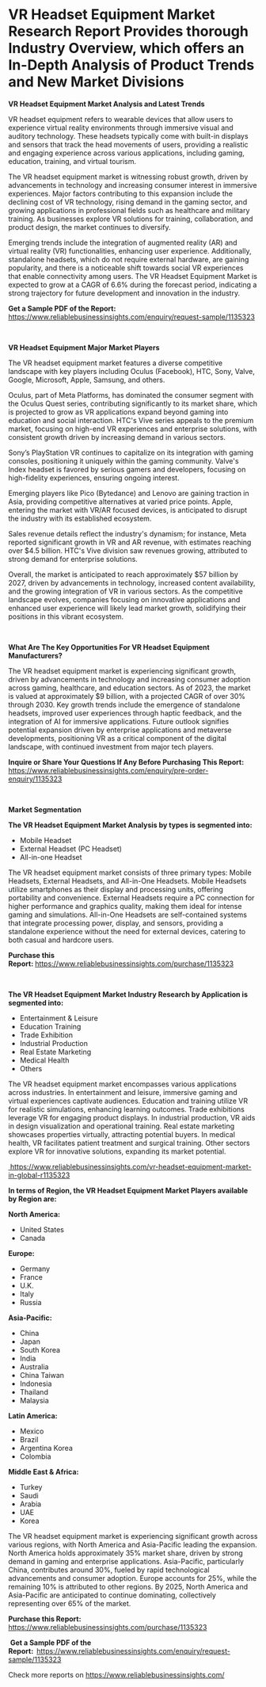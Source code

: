 <p><h1>VR Headset Equipment Market Research Report Provides thorough Industry Overview, which offers an In-Depth Analysis of Product Trends and New Market Divisions</h1></p><p><strong>VR Headset Equipment Market Analysis and Latest Trends</strong></p>
<p><p>VR headset equipment refers to wearable devices that allow users to experience virtual reality environments through immersive visual and auditory technology. These headsets typically come with built-in displays and sensors that track the head movements of users, providing a realistic and engaging experience across various applications, including gaming, education, training, and virtual tourism.</p><p>The VR headset equipment market is witnessing robust growth, driven by advancements in technology and increasing consumer interest in immersive experiences. Major factors contributing to this expansion include the declining cost of VR technology, rising demand in the gaming sector, and growing applications in professional fields such as healthcare and military training. As businesses explore VR solutions for training, collaboration, and product design, the market continues to diversify.</p><p>Emerging trends include the integration of augmented reality (AR) and virtual reality (VR) functionalities, enhancing user experience. Additionally, standalone headsets, which do not require external hardware, are gaining popularity, and there is a noticeable shift towards social VR experiences that enable connectivity among users. The VR Headset Equipment Market is expected to grow at a CAGR of 6.6% during the forecast period, indicating a strong trajectory for future development and innovation in the industry.</p></p>
<p><strong>Get a Sample PDF of the Report:&nbsp;</strong> <a href="https://www.reliablebusinessinsights.com/enquiry/request-sample/1135323?utm_campaign=3366&utm_medium=2&utm_source=Github&utm_content=ia&utm_term=09042025&utm_id=vr-headset-equipment">https://www.reliablebusinessinsights.com/enquiry/request-sample/1135323</a></p>
<p>&nbsp;</p>
<p><strong>VR Headset Equipment Major Market Players</strong></p>
<p><p>The VR headset equipment market features a diverse competitive landscape with key players including Oculus (Facebook), HTC, Sony, Valve, Google, Microsoft, Apple, Samsung, and others. </p><p>Oculus, part of Meta Platforms, has dominated the consumer segment with the Oculus Quest series, contributing significantly to its market share, which is projected to grow as VR applications expand beyond gaming into education and social interaction. HTC's Vive series appeals to the premium market, focusing on high-end VR experiences and enterprise solutions, with consistent growth driven by increasing demand in various sectors.</p><p>Sony’s PlayStation VR continues to capitalize on its integration with gaming consoles, positioning it uniquely within the gaming community. Valve's Index headset is favored by serious gamers and developers, focusing on high-fidelity experiences, ensuring ongoing interest.</p><p>Emerging players like Pico (Bytedance) and Lenovo are gaining traction in Asia, providing competitive alternatives at varied price points. Apple, entering the market with VR/AR focused devices, is anticipated to disrupt the industry with its established ecosystem.</p><p>Sales revenue details reflect the industry's dynamism; for instance, Meta reported significant growth in VR and AR revenue, with estimates reaching over $4.5 billion. HTC's Vive division saw revenues growing, attributed to strong demand for enterprise solutions.</p><p>Overall, the market is anticipated to reach approximately $57 billion by 2027, driven by advancements in technology, increased content availability, and the growing integration of VR in various sectors. As the competitive landscape evolves, companies focusing on innovative applications and enhanced user experience will likely lead market growth, solidifying their positions in this vibrant ecosystem.</p></p>
<p>&nbsp;</p>
<p><strong>What Are The Key Opportunities For VR Headset Equipment Manufacturers?</strong></p>
<p><p>The VR headset equipment market is experiencing significant growth, driven by advancements in technology and increasing consumer adoption across gaming, healthcare, and education sectors. As of 2023, the market is valued at approximately $9 billion, with a projected CAGR of over 30% through 2030. Key growth trends include the emergence of standalone headsets, improved user experiences through haptic feedback, and the integration of AI for immersive applications. Future outlook signifies potential expansion driven by enterprise applications and metaverse developments, positioning VR as a critical component of the digital landscape, with continued investment from major tech players.</p></p>
<p><strong>Inquire or Share Your Questions If Any Before Purchasing This Report:</strong> <a href="https://www.reliablebusinessinsights.com/enquiry/pre-order-enquiry/1135323?utm_campaign=3366&utm_medium=2&utm_source=Github&utm_content=ia&utm_term=09042025&utm_id=vr-headset-equipment">https://www.reliablebusinessinsights.com/enquiry/pre-order-enquiry/1135323</a></p>
<p>&nbsp;</p>
<p><strong>Market Segmentation</strong></p>
<p><strong>The VR Headset Equipment Market Analysis by types is segmented into:</strong></p>
<p><ul><li>Mobile Headset</li><li>External Headset (PC Headset)</li><li>All-in-one Headset</li></ul></p>
<p><p>The VR headset equipment market consists of three primary types: Mobile Headsets, External Headsets, and All-in-One Headsets. Mobile Headsets utilize smartphones as their display and processing units, offering portability and convenience. External Headsets require a PC connection for higher performance and graphics quality, making them ideal for intense gaming and simulations. All-in-One Headsets are self-contained systems that integrate processing power, display, and sensors, providing a standalone experience without the need for external devices, catering to both casual and hardcore users.</p></p>
<p><strong>Purchase this Report:&nbsp;</strong><a href="https://www.reliablebusinessinsights.com/purchase/1135323?utm_campaign=3366&utm_medium=2&utm_source=Github&utm_content=ia&utm_term=09042025&utm_id=vr-headset-equipment">https://www.reliablebusinessinsights.com/purchase/1135323</a></p>
<p>&nbsp;</p>
<p><strong>The VR Headset Equipment Market Industry Research by Application is segmented into:</strong></p>
<p><ul><li>Entertainment & Leisure</li><li>Education Training</li><li>Trade Exhibition</li><li>Industrial Production</li><li>Real Estate Marketing</li><li>Medical Health</li><li>Others</li></ul></p>
<p><p>The VR headset equipment market encompasses various applications across industries. In entertainment and leisure, immersive gaming and virtual experiences captivate audiences. Education and training utilize VR for realistic simulations, enhancing learning outcomes. Trade exhibitions leverage VR for engaging product displays. In industrial production, VR aids in design visualization and operational training. Real estate marketing showcases properties virtually, attracting potential buyers. In medical health, VR facilitates patient treatment and surgical training. Other sectors explore VR for innovative solutions, expanding its market potential.</p></p>
<p><a href="https://www.reliablebusinessinsights.com/vr-headset-equipment-market-in-global-r1135323?utm_campaign=3366&utm_medium=2&utm_source=Github&utm_content=ia&utm_term=09042025&utm_id=vr-headset-equipment">&nbsp;https://www.reliablebusinessinsights.com/vr-headset-equipment-market-in-global-r1135323</a></p>
<p><strong>In terms of Region, the VR Headset Equipment Market Players available by Region are:</strong></p>
<p>
    <p> <strong> North America: </strong>
        <ul>
            <li>United States</li>
            <li>Canada</li>
        </ul>
        </p> 
    <p> <strong> Europe: </strong>
        <ul>
            <li>Germany</li>
            <li>France</li>
            <li>U.K.</li>
            <li>Italy</li>
            <li>Russia</li>
        </ul>
        </p> 
    <p> <strong> Asia-Pacific: </strong>
        <ul>
            <li>China</li>
            <li>Japan</li>
            <li>South Korea</li>
            <li>India</li>
            <li>Australia</li>
            <li>China Taiwan</li>
            <li>Indonesia</li>
            <li>Thailand</li>
            <li>Malaysia</li>
        </ul>
        </p> 
    <p> <strong> Latin America: </strong>
        <ul>
            <li>Mexico</li>
            <li>Brazil</li>
            <li>Argentina Korea</li>
            <li>Colombia</li>
        </ul>
        </p> 
    <p> <strong> Middle East & Africa: </strong>
        <ul>
            <li>Turkey</li>
            <li>Saudi</li>
            <li>Arabia</li>
            <li>UAE</li>
            <li>Korea</li>
        </ul>
    </p>
    </p>
<p><p>The VR headset equipment market is experiencing significant growth across various regions, with North America and Asia-Pacific leading the expansion. North America holds approximately 35% market share, driven by strong demand in gaming and enterprise applications. Asia-Pacific, particularly China, contributes around 30%, fueled by rapid technological advancements and consumer adoption. Europe accounts for 25%, while the remaining 10% is attributed to other regions. By 2025, North America and Asia-Pacific are anticipated to continue dominating, collectively representing over 65% of the market.</p></p>
<p><strong>Purchase this Report: </strong><a href="https://www.reliablebusinessinsights.com/purchase/1135323?utm_campaign=3366&utm_medium=2&utm_source=Github&utm_content=ia&utm_term=09042025&utm_id=vr-headset-equipment">https://www.reliablebusinessinsights.com/purchase/1135323</a></p>
<p>&nbsp;<strong>Get a Sample PDF of the Report:&nbsp;&nbsp;</strong><a href="https://www.reliablebusinessinsights.com/enquiry/request-sample/1135323?utm_campaign=3366&utm_medium=2&utm_source=Github&utm_content=ia&utm_term=09042025&utm_id=vr-headset-equipment">https://www.reliablebusinessinsights.com/enquiry/request-sample/1135323</a></p>
<p><strong></strong></p>
<p>Check more reports on <a href="https://www.reliablebusinessinsights.com/?utm_campaign=3366&utm_medium=2&utm_source=Github&utm_content=ia&utm_term=09042025&utm_id=vr-headset-equipment">https://www.reliablebusinessinsights.com/</a></p>